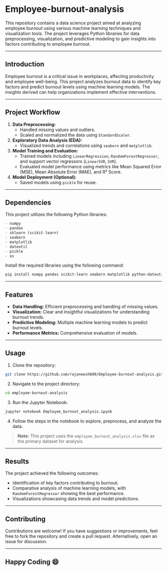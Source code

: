 # Employee-burnout-analysis
This repository contains a data science project aimed at analyzing employee burnout using various machine learning techniques and visualization tools. The project leverages Python libraries for data preprocessing, visualization, and predictive modeling to gain insights into factors contributing to employee burnout.

---


## Introduction
Employee burnout is a critical issue in workplaces, affecting productivity and employee well-being. This project analyzes burnout data to identify key factors and predict burnout levels using machine learning models. The insights derived can help organizations implement effective interventions.

---


## Project Workflow
1. **Data Preprocessing:**
   - Handled missing values and outliers.
   - Scaled and normalized the data using `StandardScaler`.
2. **Exploratory Data Analysis (EDA):**
   - Visualized trends and correlations using `seaborn` and `matplotlib`.
3. **Model Training and Evaluation:**
   - Trained models including `LinearRegression`, `RandomForestRegressor`, and support vector regressors (`LinearSVR`, `SVR`).
   - Evaluated model performance using metrics like Mean Squared Error (MSE), Mean Absolute Error (MAE), and R² Score.
4. **Model Deployment (Optional):**
   - Saved models using `pickle` for reuse.

---


## Dependencies
This project utilizes the following Python libraries:

```python
- numpy
- pandas
- sklearn (scikit-learn)
- seaborn
- matplotlib
- dateutil
- pickle
- os
```

Install the required libraries using the following command:

```bash
pip install numpy pandas scikit-learn seaborn matplotlib python-dateutil
```

---


## Features
- **Data Handling:** Efficient preprocessing and handling of missing values.
- **Visualization:** Clear and insightful visualizations for understanding burnout trends.
- **Predictive Modeling:** Multiple machine learning models to predict burnout levels.
- **Performance Metrics:** Comprehensive evaluation of models.

---


## Usage
1. Clone the repository:

```bash
git clone https://github.com/rajaneesh609/Employee-burnout-analysis.git
```

2. Navigate to the project directory:

```bash
cd employee-burnout-analysis
```

3. Run the Jupyter Notebook:

```bash
jupyter notebook Employee_burnout_analysis.ipynb
```

4. Follow the steps in the notebook to explore, preprocess, and analyze the data.

> **Note:** This project uses the `employee_burnout_analysis.xlsx` file as the primary dataset for analysis.

---


## Results
The project achieved the following outcomes:
- Identification of key factors contributing to burnout.
- Comparative analysis of machine learning models, with `RandomForestRegressor` showing the best performance.
- Visualizations showcasing data trends and model predictions.

---

## Contributing
Contributions are welcome! If you have suggestions or improvements, feel free to fork the repository and create a pull request. Alternatively, open an issue for discussion.

---

## Happy Coding 😄








